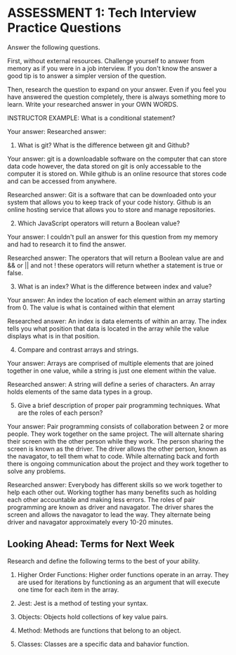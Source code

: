 # ASSESSMENT 1: Tech Interview Practice Questions

Answer the following questions.

First, without external resources. Challenge yourself to answer from memory as if you were in a job interview. If you don't know the answer a good tip is to answer a simpler version of the question.

Then, research the question to expand on your answer. Even if you feel you have answered the question completely, there is always something more to learn. Write your researched answer in your OWN WORDS.

INSTRUCTOR EXAMPLE: What is a conditional statement?

Your answer: 
Researched answer:

1. What is git? What is the difference between git and Github?

Your answer: git is a downloadable software on the computer that can store data code however, the data stored on git is only accessable to the computer it is stored on. While github is an online resource that stores code and can be accessed from anywhere.

Researched answer: Git is a software that can be downloaded onto your system that allows you to keep track of your code history. Github is an online hosting service that allows you to store and manage repositories.

2. Which JavaScript operators will return a Boolean value?

Your answer: I couldn't pull an answer for this question from my memory and had to research it to find the answer.

Researched answer: The operators that will return a Boolean value are and && or || and not ! these operators will return whether a statement is true or false.

3. What is an index? What is the difference between index and value?

Your answer: An index the location of each element within an array starting from 0. The value is what is contained within that element

Researched answer: An index is data elements of within an array. The index tells you what position that data is located in the array while the value displays what is in that position.

4. Compare and contrast arrays and strings.

Your answer: Arrays are comprised of multiple elements that are joined together in one value, while a string is just one element within the value.

Researched answer: A string will define a series of characters. An array holds elements of the same data types in a group. 

5. Give a brief description of proper pair programming techniques. What are the roles of each person?

Your answer: Pair programming consists of collaboration between 2 or more people. They work together on the same project. The will alternate sharing their screen with the other person while they work. The person sharing the screen is known as the driver. The driver allows the other person, known as the navagator, to tell them what to code. While alternating back and forth there is ongoing communication about the project and they work together to solve any problems.

Researched answer: Everybody has different skills so we work together to help each other out. Working togther has many benefits such as holding each other accountable and making less errors. The roles of pair programming are known as driver and navagator. The driver shares the screen and allows the navagator to lead the way. They alternate being driver and navagator approximately every 10-20 minutes.

## Looking Ahead: Terms for Next Week

Research and define the following terms to the best of your ability.

1. Higher Order Functions: Higher order functions operate in an array. They are used for iterations by functioning as an argument that will execute one time for each item in the array.

2. Jest: Jest is a method of testing your syntax.

3. Objects: Objects hold collections of key value pairs.

4. Method: Methods are functions that belong to an object.

5. Classes: Classes are a specific data and bahavior function.
